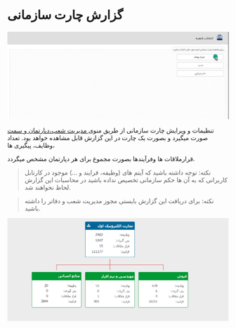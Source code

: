 #  گزارش چارت سازمانی

![](chart.png)

تنظیمات و ویرایش چارت سازمانی از طریق منوی[ مدیریت شعب،دپارتمان و سمت](https://github.com/1stco/PayamGostarDocs/blob/master/help%202.5.4/Basic-Information/branches-department/branches-department.md) صورت میگیرد و بصورت یک چارت در این گزارش قابل مشاهده خواهد بود. تعداد وظایف، پیگیری ها،

  قرارملاقات ها وفرآیندها بصورت مجموع برای هر دپارتمان مشخص میگردد.

> نکته: توجه داشته باشید که آیتم های (وظیفه، فرایند و ...) موجود در کارتابل کاربرانی که به آن ها حکم سازمانی تخصیص نداده باشید در محاسبات این گزارش لحاظ نخواهند شد.

> نکته: برای دریافت این گزارش بایستی مجوز مدیریت شعب و دفاتر را داشته باشید.

![](chart2.png)
